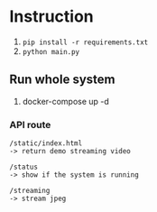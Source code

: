 # Instruction
1) `pip install -r requirements.txt`
2) `python main.py`


## Run whole system
1) docker-compose up -d

### API route
```
/static/index.html
-> return demo streaming video

/status
-> show if the system is running

/streaming
-> stream jpeg

```